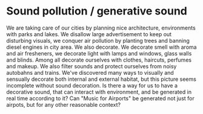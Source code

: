 # Sound pollution / generative sound
We are taking care of our cities by planning nice architecture, environments with parks and lakes. We disallow large advertisement to keep out disturbing visuals, we conquer air pollution by planting trees and banning diesel engines in city area. 
We also decorate. We decorate smell with aroma and air fresheners, we decorate light with lamps and windows, glass walls and blinds.
Among all decorate ourselves with clothes, haircuts, perfumes and makeup.
We also filter sounds and protect ourselves from noisy autobahns and trains.
We've discovered many ways to visually and sensually decorate both internal and external habitat, but this picture seems incomplete without sound decoration.
Is there a way for us to have a decorative sound, that can interact with environment, and be generated in real time according to it?
Can "Music for Airports" be generated not just for airpots, but for any other reasonable context?


